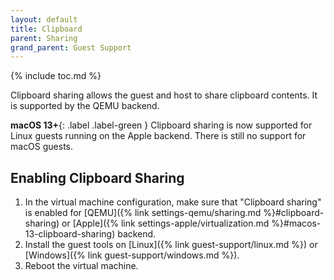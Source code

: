 ```yaml
---
layout: default
title: Clipboard
parent: Sharing
grand_parent: Guest Support
---
```

{% include toc.md %}

Clipboard sharing allows the guest and host to share clipboard contents. It is supported by the QEMU backend.

**macOS 13+**{: .label .label-green } Clipboard sharing is now supported for Linux guests running on the Apple backend. There is still no support for macOS guests.

## Enabling Clipboard Sharing

1. In the virtual machine configuration, make sure that "Clipboard sharing" is enabled for [QEMU]({% link settings-qemu/sharing.md %}#clipboard-sharing) or [Apple]({% link settings-apple/virtualization.md %}#macos-13-clipboard-sharing) backend.
2. Install the guest tools on [Linux]({% link guest-support/linux.md %}) or [Windows]({% link guest-support/windows.md %}).
3. Reboot the virtual machine.

